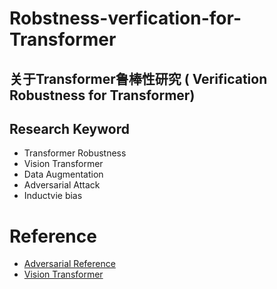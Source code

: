 # Robstness-verfication-for-Transformer
## 关于Transformer鲁棒性研究 ( Verification Robustness for Transformer)

## Research Keyword
- Transformer Robustness
- Vision Transformer
- Data Augmentation
- Adversarial Attack
- Inductvie bias




# Reference
- <a href='https://github.com/LEEJONGHEON/Adversarial-reference/blob/main/README.md'>Adversarial Reference</a>
- <a href='https://github.com/LEEJONGHEON/Vision-Transformer'>Vision Transformer</a>


